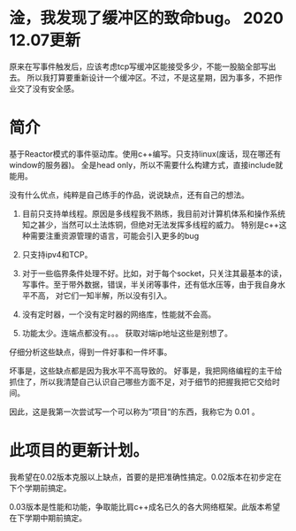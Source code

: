 淦，我发现了缓冲区的致命bug。 2020 12.07更新
==================

原来在写事件触发后，应该考虑tcp写缓冲区能接受多少，不能一股脑全部写出去。
所以我打算要重新设计一个缓冲区。不过，不是这星期，因为事多，不把作业交了没有安全感。


简介
====================================================

基于Reactor模式的事件驱动库。使用c++编写。只支持linux(废话，现在哪还有window的服务器)。 全是head only，所以不需要什么构建方式，直接include就能用。

没有什么优点，纯粹是自己练手的作品，说说缺点，还有自己的想法。

1. 目前只支持单线程。原因是多线程我不熟练，我目前对计算机体系和操作系统知之甚少，当然可以土法炼铜，但绝对无法发挥多线程的威力。
特别是c++这种需要注重资源管理的语言，可能会引入更多的bug

2. 只支持ipv4和TCP。

3. 对于一些临界条件处理不好。比如，对于每个socket，只关注其最基本的读，写事件。至于带外数据，错误，半关闭等事件，还有低水压等，由于我自身水平不高，
对它们一知半解，所以没有引入。

4. 没有定时器，一个没有定时器的网络库，性能就不会高。

5. 功能太少。连端点都没有。。。 获取对端ip地址这些是别想了。

仔细分析这些缺点，得到一件好事和一件坏事。

坏事是，这些缺点都是因为我水平不高导致的。 好事是，我把网络编程的主干给抓住了，所以我清楚自己认识自己哪些方面不足，对于细节的把握我把它交给时间。

因此，这是我第一次尝试写一个可以称为”项目“的东西，我称它为 0.01 。

此项目的更新计划。
============

我希望在0.02版本克服以上缺点，首要的是把准确性搞定。0.02版本在初步定在下个学期前搞定。

0.03版本是性能和功能，争取能比肩c++成名已久的各大网络框架。此版本希望在下学期中期前搞定。



